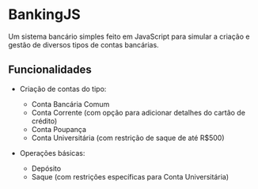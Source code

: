 # BankingJS

Um sistema bancário simples feito em JavaScript para simular a criação e gestão de diversos tipos de contas bancárias.

## Funcionalidades

- Criação de contas do tipo:
  - Conta Bancária Comum
  - Conta Corrente (com opção para adicionar detalhes do cartão de crédito)
  - Conta Poupança
  - Conta Universitária (com restrição de saque de até R$500)

- Operações básicas:
  - Depósito
  - Saque (com restrições específicas para Conta Universitária)
